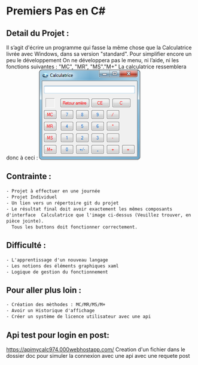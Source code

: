 ﻿# Premiers Pas en C#

## Detail du Projet :
Il s’agit d'écrire un programme qui fasse la même chose que la Calculatrice livrée avec Windows, dans sa version "standard". 
Pour simplifier encore un peu le développement On ne développera pas le menu, ni l’aide, ni les fonctions suivantes : 
"MC", "MR", "MS"."M+" 
La calculatrice ressemblera donc à ceci :
![Calculatrice](calculatrice.png)

## Contrainte :
	- Projet à effectuer en une journée
	- Projet Individuel
	- Un lien vers un répertoire git du projet
	- Le résultat final doit avoir exactement les mêmes composants d'interface  Calculatrice que l'image ci-dessus (Veuillez trouver, en pièce jointe). 
	  Tous les buttons doit fonctionner correctement.

## Difficulté :
	- L'apprentissage d'un nouveau langage
	- Les notions des éléments graphiques xaml
	- Logique de gestion du fonctionnement

## Pour aller plus loin :
	- Création des mèthodes : MC/MR/MS/M+
	- Avoir un Historique d'affichage
	- Créer un système de licence utilisateur avec une api

## Api test pour login en post:
https://apimycalc974.000webhostapp.com/
Creation d'un fichier dans le dossier doc pour simuler la connexion avec une api avec une requete post 